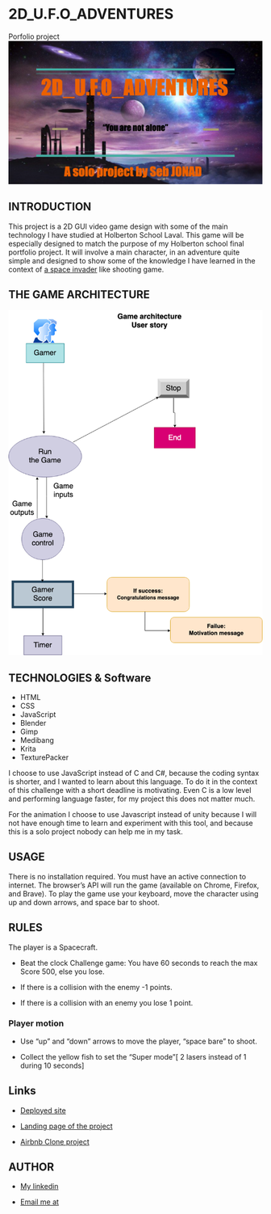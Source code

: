 
# 2D_U.F.O_ADVENTURES

Porfolio project
![logo](logo2d.png)

## INTRODUCTION

This project is a 2D GUI video game design with some of the main technology I have studied at Holberton School Laval.
This game will be especially designed to match the purpose of my Holberton school final portfolio project.
It will involve a main character, in an adventure quite simple and designed to show some of the knowledge I have learned in the context of [a space invader](https://en.wikipedia.org/wiki/Space_Invaders) like shooting game.

## THE GAME ARCHITECTURE

![architecture](architecture.png)

## TECHNOLOGIES & Software

- HTML
- CSS
- JavaScript
- Blender
- Gimp
- Medibang
- Krita
- TexturePacker

I choose to use JavaScript instead of C and C#, because the coding syntax is shorter,  and I wanted to learn about this language. To do it in the context of this challenge with a short deadline is motivating. Even C is a low level and performing language faster, for my project this does not matter much.

For the animation I choose to use Javascript instead of unity because I will not have enough time to learn and experiment with this tool, and because this is a solo project nobody can help me in my task.

## USAGE

There is no installation required.
You must have an active connection to internet. The browser’s API will run the game (available on Chrome, Firefox, and Brave).
To play the game use your keyboard, move the character using up and down arrows, and space bar to shoot.

## RULES

The player is a Spacecraft.

- Beat the clock Challenge game: You have 60 seconds to reach the max Score 500, else you lose.

- If there is a collision with the enemy -1 points.

- If there is a collision with an enemy you lose 1 point.

### Player motion

- Use “up” and “down” arrows to move the player, “space bare” to shoot.

- Collect the yellow fish to set the “Super mode”[ 2 lasers instead of 1 during 10 seconds]

## Links

- [Deployed site](https://chipper-peony-be8701.netlify.app/)

- [Landing page of the project]( https://jonseb974.github.io/2D_U.F.O_ADVENTURES/ )

- [Airbnb Clone project](https://github.com/jonseb974/holbertonschool-AirBnB_clone_v4)

## AUTHOR

- [My linkedin](https://www.linkedin.com/mynetwork/)

- [Email me at](sebastien.jonad@gmail.com)
